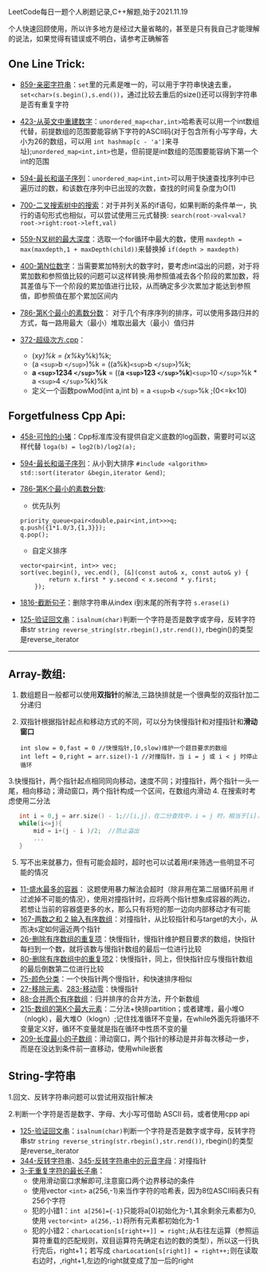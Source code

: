 LeetCode每日一题个人刷题记录,C++解题,始于2021.11.19

个人快速回顾使用，所以许多地方是经过大量省略的，甚至是只有我自己才能理解的说法，如果觉得有错误或不明白，请参考正确解答

## One Line Trick:

- [859-亲密字符串](https://github.com/Meow-2/LeetCode-Everyday/blob/main/design/859-亲密字符串.cpp)：`set`里的元素是唯一的，可以用于字符串快速去重，`set<char>(s.begin(),s.end())`，通过比较去重后的size()还可以得到字符串是否有重复字符
- [423-从英文中重建数字](https://github.com/Meow-2/LeetCode-Everyday/blob/main/math/423-从英文中重建数字.cpp)：`unordered_map<char,int>`哈希表可以用一个int数组代替，前提数组的范围要能容纳下字符的ASCII码(对于包含所有小写字母，大小为26的数组，可以用 `int hashmap[c - 'a']`来寻址);`unordered_map<int,int>`也是，但前提是int数组的范围要能容纳下第一个int的范围
- [594-最长和谐子序列](https://github.com/Meow-2/LeetCode-Everyday/blob/main/hash-table/594-最长和谐子序列.cpp)：`unordered_map<int,int>`可以用于快速查找序列中已遍历过的数，和该数在序列中已出现的次数，查找的时间复杂度为O(1)
- [700-二叉搜索树中的搜索](https://github.com/Meow-2/LeetCode-Everyday/blob/main/Unknown/700-二叉搜索树中的搜索.cpp)：对于并列关系的if语句，如果判断的条件单一，执行的语句形式也相似，可以尝试使用三元式替换:
  `search(root->val<val?root->right:root->left,val)`
- [559-N叉树的最大深度](https://github.com/Meow-2/LeetCode-Everyday/blob/main/Unknown/559-N叉树的最大深度.cpp)：选取一个for循环中最大的数，使用 `maxdepth = max(maxdepth,1 + maxDepth(child))`来替换掉 `if(depth > maxdepth)`
- [400-第N位数字](https://github.com/Meow-2/LeetCode-Everyday/blob/main/math/400-第N位数字.cpp)：当需要累加特别大的数字时，要考虑int溢出的问题，对于将累加数和参照值比较的问题可以这样转换:用参照值减去各个阶段的累加数，将其差值与下一个阶段的累加值进行比较，从而确定多少次累加才能达到参照值，即参照值在那个累加区间内
- [786-第K个最小的素数分数](https://github.com/Meow-2/LeetCode-Everyday/blob/main/binary-search/786-第K个最小的素数分数.cpp)：
  对于几个有序序列的排序，可以使用多路归并的方式，每一路用最大（最小）堆取出最大（最小）值归并
- [372-超级次方.cpp](https://github.com/Meow-2/LeetCode-Everyday/blob/main/math/372-超级次方.cpp)：

  - (x*y)%k = (x%k*y%k)%k;
  - (a `<sup>`b `</sup>`)%k = ((a%k)`<sup>`b `</sup>`)%k;
  - **a `<sup>`1234 `</sup>`%k** = ((**a `<sup>`123 `</sup>`%k**)`<sup>`10 `</sup>`%k * a `<sup>`4 `</sup>`%k)%k
  - 定义一个函数powMod(int a,int b) = a `<sup>`b `</sup>`%k ;(0<=k<10)

## Forgetfulness Cpp Api:

- [458-可怜的小猪](https://github.com/Meow-2/LeetCode-Everyday/blob/main/math/458-可怜的小猪.cpp)：Cpp标准库没有提供自定义底数的log函数，需要时可以这样代替 `loga(b) = log2(b)/log2(a);`
- [594-最长和谐子序列](https://github.com/Meow-2/LeetCode-Everyday/blob/main/hash-table/594-最长和谐子序列.cpp)：从小到大排序 `#include <algorithm> std::sort(iterator &begin,iterator &end)`;
- [786-第K个最小的素数分数](https://github.com/Meow-2/LeetCode-Everyday/blob/main/binary-search/786-第K个最小的素数分数.cpp):

  - 优先队列

  ```
  priority_queue<pair<double,pair<int,int>>>q;
  q.push({1*1.0/3,{1,3}});
  q.pop();
  ```

  - 自定义排序

  ```
  vector<pair<int, int>> vec;
  sort(vec.begin(), vec.end(), [&](const auto& x, const auto& y) {
          return x.first * y.second < x.second * y.first;
      });
  ```
- [1816-截断句子](https://github.com/Meow-2/LeetCode-Everyday/blob/main/Unknown/1816-截断句子.cpp)：删除字符串从index i到末尾的所有字符 `s.erase(i)`
- [125-验证回文串](https://github.com/Meow-2/LeetCode-Everyday/blob/main/two-pointers/125-%E9%AA%8C%E8%AF%81%E5%9B%9E%E6%96%87%E4%B8%B2.cpp)：`isalnum(char)`判断一个字符是否是数字或字母，反转字符串str `string reverse_string(str.rbegin(),str.rend())`, rbegin()的类型是reverse_iterator

---

## Array-数组:

1. 数组题目一般都可以使用**双指针**的解法,三路快排就是一个很典型的双指针加二分递归
2. 双指针根据指针起点和移动方式的不同，可以分为快慢指针和对撞指针和**滑动窗口**

   ```
   int slow = 0,fast = 0 //快慢指针,[0,slow)维护一个题目要求的数组
   int left = 0,right = arr.size()-1 //对撞指针，当 i = j 或 i < j 时停止循环
   ```

3.快慢指针，两个指针起点相同同向移动，速度不同；对撞指针，两个指针一头一尾，相向移动；滑动窗口，两个指针构成一个区间，在数组内滑动
4. 在搜索时考虑使用二分法

```cpp
   int i = 0,j = arr.size() - 1;//[i,j]，在二分查找中，i = j 时，相当于[i]，仍旧需要对 i 进行一次判断
   while(i<=j){
       mid = i+(j - i )/2; 	//防止溢出
       ...
   }
```

5. 写不出来就暴力，但有可能会超时，超时也可以试着用if来筛选一些明显不可能的情况

- [11-盛水最多的容器](https://github.com/Meow-2/LeetCode-Everyday/blob/main/array/11-%E7%9B%9B%E6%9C%80%E5%A4%9A%E6%B0%B4%E7%9A%84%E5%AE%B9%E5%99%A8.cpp)： 这题使用暴力解法会超时（除非用在第二层循环前用 if 过滤掉不可能的情况），使用对撞指针时，应将两个指针想象成容器的两边，若想让当前的容器盛更多的水，那么只有将短的那一边向内部移动才有可能
- [167-两数之和 2 输入有序数组](https://github.com/Meow-2/LeetCode-Everyday/blob/main/array/167-%E4%B8%A4%E6%95%B0%E4%B9%8B%E5%92%8C%20II%20-%20%E8%BE%93%E5%85%A5%E6%9C%89%E5%BA%8F%E6%95%B0%E7%BB%84.cpp)：对撞指针，从比较指针和与target的大小，从而决s定如何逼近两个指针
- [26-删除有序数组的重复项](https://github.com/Meow-2/LeetCode-Everyday/blob/main/array/26-%E5%88%A0%E9%99%A4%E6%9C%89%E5%BA%8F%E6%95%B0%E7%BB%84%E4%B8%AD%E7%9A%84%E9%87%8D%E5%A4%8D%E9%A1%B9.cpp)：快慢指针，慢指针维护题目要求的数组，快指针每扫到一个数，就将该数与慢指针数组的最后一位进行比较
- [80-删除有序数组中的重复项2](https://github.com/Meow-2/LeetCode-Everyday/blob/main/array/80-%E5%88%A0%E9%99%A4%E6%9C%89%E5%BA%8F%E6%95%B0%E7%BB%84%E4%B8%AD%E7%9A%84%E9%87%8D%E5%A4%8D%E9%A1%B9%20II.cpp)：快慢指针，同上，但快指针应与慢指针数组的最后倒数第二位进行比较
- [75-颜色分类](https://github.com/Meow-2/LeetCode-Everyday/blob/main/array/75-%E9%A2%9C%E8%89%B2%E5%88%86%E7%B1%BB.cpp)：一个快指针两个慢指针，和快速排序相似
- [27-移除元素](https://github.com/Meow-2/LeetCode-Everyday/blob/main/array/27-%E7%A7%BB%E9%99%A4%E5%85%83%E7%B4%A0.cpp)、[283-移动零](https://github.com/Meow-2/LeetCode-Everyday/blob/main/array/283-%E7%A7%BB%E5%8A%A8%E9%9B%B6.cpp)：快慢指针
- [88-合并两个有序数组](https://github.com/Meow-2/LeetCode-Everyday/blob/main/array/88-%E5%90%88%E5%B9%B6%E4%B8%A4%E4%B8%AA%E6%9C%89%E5%BA%8F%E6%95%B0%E7%BB%84.cpp)：归并排序的合并方法，开个新数组
- [215-数组的第K个最大元素](https://github.com/Meow-2/LeetCode-Everyday/blob/main/divide-and-conquer/215-%E6%95%B0%E7%BB%84%E4%B8%AD%E7%9A%84%E7%AC%ACK%E4%B8%AA%E6%9C%80%E5%A4%A7%E5%85%83%E7%B4%A0.cpp)：二分法+快排partition；或者建堆，最小堆O（nlogk），最大堆O（klogn）;记住找准循环不变量，在while外面先将循环不变量定义好，循环不变量就是指在循环中性质不变的量
- [209-长度最小的子数组](https://github.com/Meow-2/LeetCode-Everyday/blob/main/array/209-%E9%95%BF%E5%BA%A6%E6%9C%80%E5%B0%8F%E7%9A%84%E5%AD%90%E6%95%B0%E7%BB%84.cpp)：滑动窗口，两个指针的移动是并非每次移动一步，而是在没达到条件前一直移动，使用while嵌套

## String-字符串

1.回文、反转字符串问题可以尝试用双指针解决

2.判断一个字符是否是数字、字母、大小写可借助 ASCII 码，或者使用cpp api

- [125-验证回文串](https://github.com/Meow-2/LeetCode-Everyday/blob/main/two-pointers/125-%E9%AA%8C%E8%AF%81%E5%9B%9E%E6%96%87%E4%B8%B2.cpp)：`isalnum(char)`判断一个字符是否是数字或字母，反转字符串str `string reverse_string(str.rbegin(),str.rend())`, rbegin()的类型是reverse_iterator
- [344-反转字符串](https://github.com/Meow-2/LeetCode-Everyday/blob/main/two-pointers/344-%E5%8F%8D%E8%BD%AC%E5%AD%97%E7%AC%A6%E4%B8%B2.cpp)、[345-反转字符串中的元音字母](https://github.com/Meow-2/LeetCode-Everyday/blob/main/two-pointers/345-%E5%8F%8D%E8%BD%AC%E5%AD%97%E7%AC%A6%E4%B8%B2%E4%B8%AD%E7%9A%84%E5%85%83%E9%9F%B3%E5%AD%97%E6%AF%8D.cpp)：对撞指针
- [3-无重复字符的最长子串](https://github.com/Meow-2/LeetCode-Everyday/blob/main/two-pointers/3-%E6%97%A0%E9%87%8D%E5%A4%8D%E5%AD%97%E7%AC%A6%E7%9A%84%E6%9C%80%E9%95%BF%E5%AD%90%E4%B8%B2.cpp)：
  - 使用滑动窗口求解即可,注意窗口两个边界移动的条件
  - 使用vector `<int>` a(256,-1)来当作字符的哈希表，因为8位ASCII码表只有256个字符
  - 犯的小错1：`int a[256]={-1}`只能将a[0]初始化为-1,其余剩余元素都为0,使用 `vector<int> a(256,-1)`将所有元素都初始化为-1
  - 犯的小错2：`charLocation[s[right++]] = right;`从右往左运算（参照运算符重载的匹配规则，双目运算符先确定右边的数的类型），所以这一行执行完后，right+1；若写成 `charLocation[s[right]] = right++;`则在读取右边时，,right+1,左边的right就变成了加一后的right
